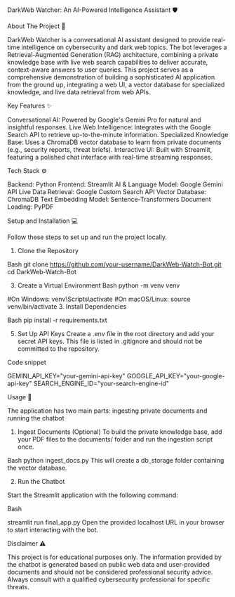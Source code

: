 DarkWeb Watcher: An AI-Powered Intelligence Assistant 🛡️

About The Project 🚀

DarkWeb Watcher is a conversational AI assistant designed to provide real-time intelligence on cybersecurity and dark web topics. The bot leverages a Retrieval-Augmented Generation (RAG) architecture, combining a private knowledge base with live web search capabilities to deliver accurate, context-aware answers to user queries.
This project serves as a comprehensive demonstration of building a sophisticated AI application from the ground up, integrating a web UI, a vector database for specialized knowledge, and live data retrieval from web APIs.

Key Features ✨

Conversational AI: Powered by Google's Gemini Pro for natural and insightful responses.
Live Web Intelligence: Integrates with the Google Search API to retrieve up-to-the-minute information.
Specialized Knowledge Base: Uses a ChromaDB vector database to learn from private documents (e.g., security reports, threat briefs).
Interactive UI: Built with Streamlit, featuring a polished chat interface with real-time streaming responses.

Tech Stack ⚙️

Backend: Python
Frontend: Streamlit
AI & Language Model: Google Gemini API
Live Data Retrieval: Google Custom Search API
Vector Database: ChromaDB
Text Embedding Model: Sentence-Transformers
Document Loading: PyPDF

Setup and Installation 💻

Follow these steps to set up and run the project locally.
1. Clone the Repository
   
Bash
git clone https://github.com/your-username/DarkWeb-Watch-Bot.git
cd DarkWeb-Watch-Bot

3. Create a Virtual Environment
Bash
python -m venv venv

#On Windows: venv\Scripts\activate
#On macOS/Linux: source venv/bin/activate
3. Install Dependencies
   
Bash
pip install -r requirements.txt

5. Set Up API Keys
Create a .env file in the root directory and add your secret API keys. This file is listed in .gitignore and should not be committed to the repository.

Code snippet

GEMINI_API_KEY="your-gemini-api-key"
GOOGLE_API_KEY="your-google-api-key"
SEARCH_ENGINE_ID="your-search-engine-id"

Usage 📖

The application has two main parts: ingesting private documents and running the chatbot
1. Ingest Documents (Optional)
To build the private knowledge base, add your PDF files to the documents/ folder and run the ingestion script once.

Bash
python ingest_docs.py
This will create a db_storage folder containing the vector database.

2. Run the Chatbot
   
Start the Streamlit application with the following command:

Bash

streamlit run final_app.py
Open the provided localhost URL in your browser to start interacting with the bot.

Disclaimer ⚠️

This project is for educational purposes only. The information provided by the chatbot is generated based on public web data and user-provided documents and should not be considered professional security advice. Always consult with a qualified cybersecurity professional for specific threats.
